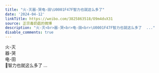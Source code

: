 ```yaml
---
title: "火-灭器-哭电-田\U0001F47F智力也就这么多了"
date: '2024-04-12'
linkTitle: https://weibo.com/3825863518/O9m4dvX31
source: 正宗毒奶菇的微博
description: "火-灭<br>器-哭<br>电-田<br>\U0001F47F智力也就这么多了  ..."
disable_comments: true
---
```

火-灭<br>器-哭<br>电-田<br>👿智力也就这么多了  ...